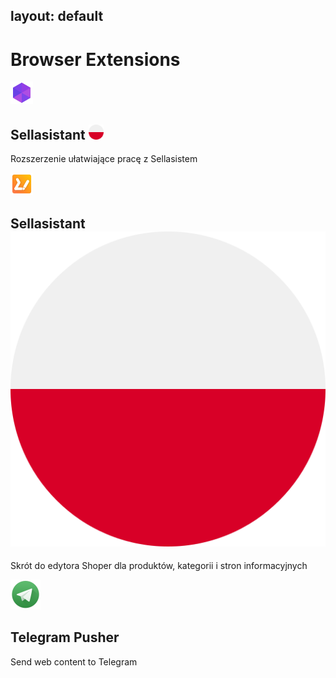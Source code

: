 layout: default
---
# Browser Extensions


![Sellasistant](assets/images/ico/sa.png)



## Sellasistant <img src="assets/images/poland.png" width="24">
Rozszerzenie ułatwiające pracę z Sellasistem

![Edytor Stronn Shoper](assets/images/ico/ess.png)

## Sellasistant ![Poland](assets/images/poland.png)
Skrót do edytora Shoper dla produktów, kategorii i stron informacyjnych

![Telegram Pusher](assets/images/ico/tp.png)
## Telegram Pusher
Send web content to Telegram


